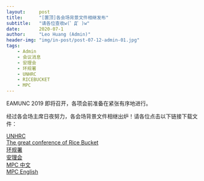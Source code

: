 ```yaml
---
layout:     post
title:      "[置顶]各会场背景文件相继发布"
subtitle:   "请各位查收w(゜Д゜)w"
date:       2020-07-1
author:     "Leo Huang (Admin)"
header-img: "img/in-post/post-07-12-admin-01.jpg"
tags:
    - Admin
    - 会议消息
    - 安理会
    - 环规署
    - UNHRC
    - RICEBUCKET
    - MPC
---
```


EAMUNC 2019 即将召开，各项会前准备在紧张有序地进行。  

经过各会场主席日夜努力，各会场背景文件相继出炉！请各位点击以下链接下载文件：

[UNHRC](https://www.alibaba.com/showroom/industrial-rice-bucket.html)  
[The great conference of Rice Bucket](https://www.alibaba.com/showroom/industrial-rice-bucket.html)  
[环规署](https://www.alibaba.com/showroom/industrial-rice-bucket.html)  
[安理会](https://www.alibaba.com/showroom/industrial-rice-bucket.html)  
[MPC 中文](https://www.alibaba.com/showroom/industrial-rice-bucket.html)  
[MPC English](https://www.alibaba.com/showroom/industrial-rice-bucket.html)  

